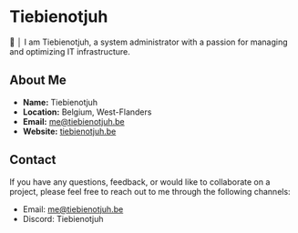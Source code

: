 # Tiebienotjuh

👋 │ I am Tiebienotjuh, a system administrator with a passion for managing and optimizing IT infrastructure.

## About Me

- **Name:** Tiebienotjuh
- **Location:** Belgium, West-Flanders
- **Email:** me@tiebienotjuh.be
- **Website:** [tiebienotjuh.be](https://tiebienotjuh.be)

## Contact

If you have any questions, feedback, or would like to collaborate on a project, please feel free to reach out to me through the following channels:

- Email: me@tiebienotjuh.be
- Discord: Tiebienotjuh
